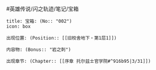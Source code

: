 #英雄传说/闪之轨迹/笔记/宝箱
```ad-quote
title: 宝箱: (No:: "002")
icon: box

出现位置: (Position:: [[旧校舍地下・第1层1]])

内容物: (Bonus:: "岩之刺")

出现章节: (Chapter:: [[序章 托尔兹士官学院#^916b95|3/31]])

```
